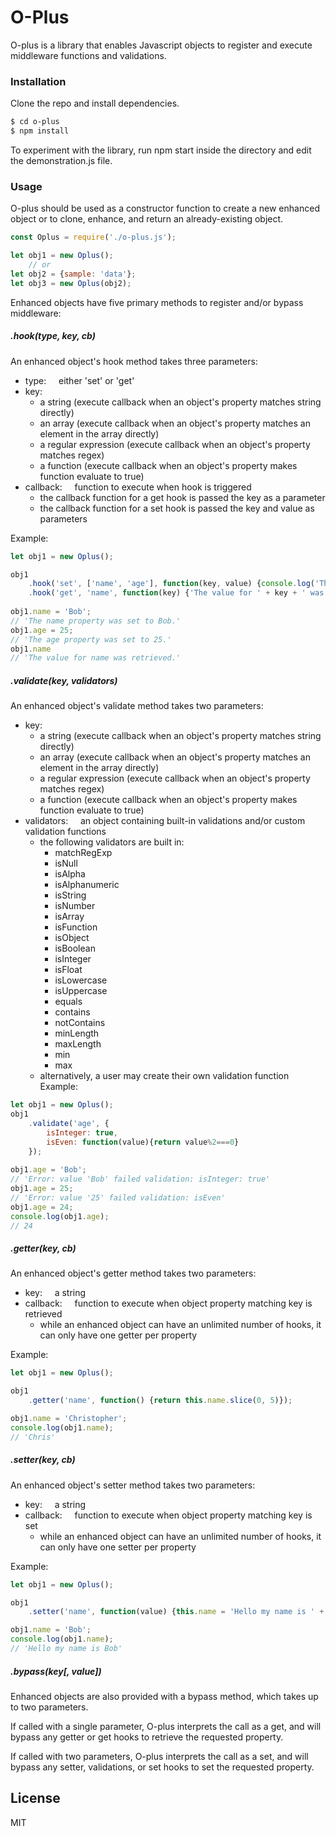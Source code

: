 # O-Plus

O-plus is a library that enables Javascript objects to register and execute middleware functions and validations.

### Installation

Clone the repo and install dependencies.

```bash
$ cd o-plus
$ npm install
```

To experiment with the library, run npm start inside the directory and edit the demonstration.js file.

### Usage

O-plus should be used as a constructor function to create a new enhanced object or to clone, enhance, and return an already-existing object.

```js
const Oplus = require('./o-plus.js');

let obj1 = new Oplus();
    // or 
let obj2 = {sample: 'data'};
let obj3 = new Oplus(obj2);
```
Enhanced objects have five primary methods to register and/or bypass middleware:
##### .hook(type, key, cb)
An enhanced object's hook method takes three parameters:
- type: &nbsp;&nbsp;&nbsp; either 'set' or 'get'
- key:
    - a string (execute callback when an object's property matches string directly)
    - an array (execute callback when an object's property matches an element in the array directly)
    - a regular expression (execute callback when an object's property matches regex)
    - a function (execute callback when an object's property makes function evaluate to true)
- callback: &nbsp;&nbsp;&nbsp; function to execute when hook is triggered
    - the callback function for a get hook is passed the key as a parameter
    - the callback function for a set hook is passed the key and value as parameters

Example:
```js
let obj1 = new Oplus();

obj1
    .hook('set', ['name', 'age'], function(key, value) {console.log('The ' + key + ' property was set to ' + value + '.')})
    .hook('get', 'name', function(key) {'The value for ' + key + ' was retrieved.'});
    
obj1.name = 'Bob';
// 'The name property was set to Bob.'
obj1.age = 25;
// 'The age property was set to 25.'
obj1.name
// 'The value for name was retrieved.'
```
##### .validate(key, validators)
An enhanced object's validate method takes two parameters:
- key:
    - a string (execute callback when an object's property matches string directly)
    - an array (execute callback when an object's property matches an element in the array directly)
    - a regular expression (execute callback when an object's property matches regex)
    - a function (execute callback when an object's property makes function evaluate to true)
- validators: &nbsp;&nbsp;&nbsp; an object containing built-in validations and/or custom validation functions 
    - the following validators are built in:
        -   matchRegExp
        -   isNull
        -   isAlpha
        -   isAlphanumeric
        -   isString
        -   isNumber
        -   isArray
        -   isFunction
        -   isObject
        -   isBoolean
        -   isInteger
        -   isFloat
        -   isLowercase
        -   isUppercase
        -   equals
        -   contains
        -   notContains
        -   minLength
        -   maxLength
        -   min
        -   max
    -  alternatively, a user may create their own validation function
Example:
```js
let obj1 = new Oplus();
obj1
    .validate('age', {
        isInteger: true,
        isEven: function(value){return value%2===0}
    });
    
obj1.age = 'Bob';
// 'Error: value 'Bob' failed validation: isInteger: true'
obj1.age = 25;
// 'Error: value '25' failed validation: isEven'
obj1.age = 24;
console.log(obj1.age);
// 24
```
##### .getter(key, cb)
An enhanced object's getter method takes two parameters:
- key: &nbsp;&nbsp;&nbsp; a string
- callback: &nbsp;&nbsp;&nbsp; function to execute when object property matching key is retrieved
    - while an enhanced object can have an unlimited number of hooks, it can only have one getter per property

Example:
```js
let obj1 = new Oplus();

obj1
    .getter('name', function() {return this.name.slice(0, 5)});

obj1.name = 'Christopher';
console.log(obj1.name);
// 'Chris'
```
##### .setter(key, cb)
An enhanced object's setter method takes two parameters:
- key: &nbsp;&nbsp;&nbsp; a string
- callback: &nbsp;&nbsp;&nbsp; function to execute when object property matching key is set
    - while an enhanced object can have an unlimited number of hooks, it can only have one setter per property

Example:
```js
let obj1 = new Oplus();

obj1
    .setter('name', function(value) {this.name = 'Hello my name is ' + value});

obj1.name = 'Bob';
console.log(obj1.name);
// 'Hello my name is Bob'
```
##### .bypass(key[, value])
Enhanced objects are also provided with a bypass method, which takes up to two parameters.  

If called with a single parameter, O-plus interprets the call as a get, and will bypass any getter or get hooks to retrieve the requested property.

If called with two parameters, O-plus interprets the call as a set, and will bypass any setter, validations, or set hooks to set the requested property.

License
----

MIT